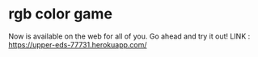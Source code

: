# rgb color game
Now is available on the web for all of you. Go ahead and try it out!
LINK : https://upper-eds-77731.herokuapp.com/
